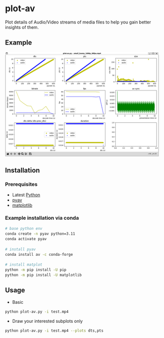 # plot-av
Plot details of Audio/Video streams of media files to help you gain better insights of them.      

## Example

![](docs/images/plot-av.png)


## Installation 

### Prerequisites
- Latest [Python](https://www.python.org/downloads/)
- [pyav](https://pyav.org/docs/stable/)
- [matplotlib](https://matplotlib.org/)

### Example installation via conda

```bash
# base python env
conda create -n pyav python=3.11
conda activate pyav

# install pyav
conda install av -c conda-forge

# install matplot 
python -m pip install -U pip
python -m pip install -U matplotlib
```

## Usage

- Basic 

```bash
python plot-av.py -i test.mp4
```

- Draw your interested subplots only

```bash
python plot-av.py -i test.mp4 --plots dts,pts
```
